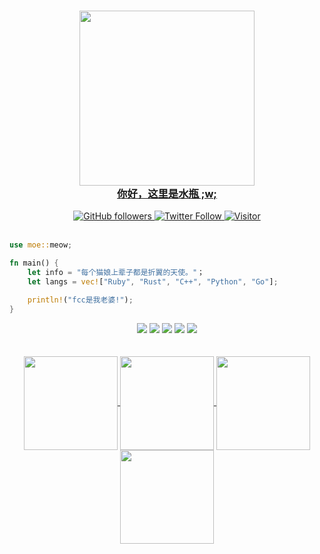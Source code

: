 <a href="https://xn--i8s707m.xyz">
    <h3 align="center">
        <img src="https://a.ppy.sh/9037287?1603521014.jpeg" width="280"><br>
        你好，这里是水瓶 ;w;
    </h3>
</a>

<div align="center">
    <a href="https://github.com/fantasyzhjk?tab=followers">
        <img alt="GitHub followers" 
             src="https://img.shields.io/github/followers/fantasyzhjk?colorB=c9cbff&logo=Github&style=for-the-badge" />
    </a>
    <a href="https://twitter.com/fantasyzhjk">
        <img alt="Twitter Follow" 
             src="https://img.shields.io/twitter/follow/fantasyzhjk?colorB=c6aae8&label=Follow&logo=twitter&logoColor=white&style=for-the-badge">
    </a>
    <a href="https://xn--i8s707m.xyz">
        <img alt="Visitor" 
             src="https://visitor_badge.deta.dev/?pageID=fantasyzhjk.fantasyzhjk?labelColor=1e1e28&color=c9cbff&label=Visitors&style=for-the-badge">
    </a>
</div>

<br>

```rust
use moe::meow;

fn main() {
    let info = "每个猫娘上辈子都是折翼的天使。"；
    let langs = vec!["Ruby", "Rust", "C++", "Python", "Go"];

    println!("fcc是我老婆!");
}
``` 

<div align="center">
<img src="https://img.shields.io/badge/-Ruby-CC342D?logo=Ruby&labelColor=CC342D&logoColor=fff&style=for-the-badge">
<img src="https://img.shields.io/badge/-Rust-88471d?logo=Rust&labelColor=88471d&logoColor=fff&style=for-the-badge">
<img src="https://img.shields.io/badge/-C++-888?logo=cplusplus&style=for-the-badge">
<img src="https://img.shields.io/badge/-Python-blue?logo=Python&labelColor=blue&logoColor=fff&style=for-the-badge">
<img src="https://img.shields.io/badge/-Go-00ADD8?logo=Go&labelColor=00ADD8&logoColor=fff&style=for-the-badge">
</div>
<br><br>
<div align="center">
  <a href="https://github.com/fantasyzhjk">
    <img align="center"
         height="150em"
         src="https://github-readme-stats.vercel.app/api?username=fantasyzhjk&show_icons=true&include_all_commits=true&count_private=true&theme=apprentice&hide_border=true&bg_color=0D1117" />
  </a>
   
  <a href="https://github.com/fantasyzhjk">
    <img align="center"
         height="150em"
         src="https://github-readme-streak-stats.herokuapp.com/?user=fantasyzhjk&theme=black-ice&hide_border=true&stroke=0000&background=0D1117&ring=e05397&fire=e05397&currStreakLabel=e05397" />
  </a>
  <a href="https://github.com/fantasyzhjk">
    <img align="center"
         height="150em"
         src="https://github-readme-stats.vercel.app/api/top-langs?username=fantasyzhjk&show_icons=true&include_all_commits=true&count_private=true&theme=apprentice&hide_border=true&bg_color=0D1117&layout=compact&hide=html,scss,php"
    />
  </a>
    <a href="https://github.com/fantasyzhjk">
    <img align="center"
         height="150em"
         src="https://github-readme-activity-graph.cyclic.app/graph?username=fantasyzhjk&custom_title=My%20Activity%20Graph!&hide_border=true&bg_color=0D1117&line=fff&point=fff&theme=github" />
  </a>
</div>
